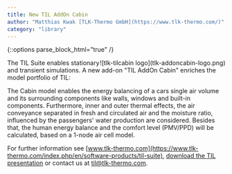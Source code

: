 ```yaml
---
title: New TIL AddOn Cabin
author: "Matthias Kwak [TLK-Thermo GmbH](https://www.tlk-thermo.com/)"
category: "library"
---
```


{::options parse_block_html="true" /}

<div style="float: right">
![tlk-tilcabin logo](tlk-addoncabin-logo.png)
</div>

The TIL Suite enables stationary and transient simulations. A new add-on "TIL AddOn Cabin" enriches the model portfolio of TIL:


The Cabin model enables the energy balancing of a cars single air volume and its surrounding components like walls, windows and built-in components. Furthermore, inner and outer thermal effects, the air conveyance separated in fresh and circulated air and the moisture ratio, influenced by the passengers' water production are considered. Besides that, the human energy balance and the comfort level (PMV/PPD) will be calculated, based on a 1-node air cell model.


For further information see [www.tlk-thermo.com](https://www.tlk-thermo.com/index.php/en/software-products/til-suite), [download the TIL presentation](https://www.tlk-thermo.com/images/tlk/content/presentations/TIL_Suite_presentation.pdf) or contact us at [til@tlk-thermo.com](mailto:til@tlk-thermo.com).
